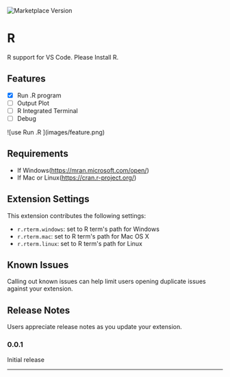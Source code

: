 ![Marketplace Version](http://vsmarketplacebadge.apphb.com/version/ikuyadeu.r.svg "Current Version")

# R

R support for VS Code.
Please Install R.

## Features

* [x] Run .R program
* [ ] Output Plot
* [ ] R Integrated Terminal
* [ ] Debug

\!\[use Run .R \](images/feature.png\)

## Requirements

* If Windows(https://mran.microsoft.com/open/)
* If Mac or Linux(https://cran.r-project.org/)

## Extension Settings

This extension contributes the following settings:

* `r.rterm.windows`: set to R term's path for Windows
* `r.rterm.mac`: set to R term's path for Mac OS X
* `r.rterm.linux`: set to R term's path for Linux

## Known Issues

Calling out known issues can help limit users opening duplicate issues against your extension.

## Release Notes

Users appreciate release notes as you update your extension.

### 0.0.1

Initial release

-----------------------------------------------------------------------------------------------------------